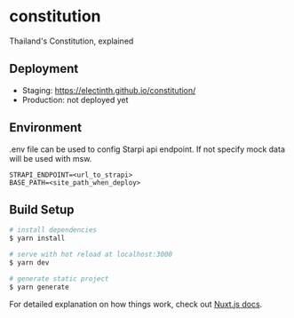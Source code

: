 # constitution

Thailand's Constitution, explained

## Deployment

- Staging: https://electinth.github.io/constitution/
- Production: not deployed yet

## Environment

.env file can be used to config Starpi api endpoint. If not specify mock data will be used with msw.

```
STRAPI_ENDPOINT=<url_to_strapi>
BASE_PATH=<site_path_when_deploy>
```

## Build Setup

```bash
# install dependencies
$ yarn install

# serve with hot reload at localhost:3000
$ yarn dev

# generate static project
$ yarn generate
```

For detailed explanation on how things work, check out [Nuxt.js docs](https://nuxtjs.org).

